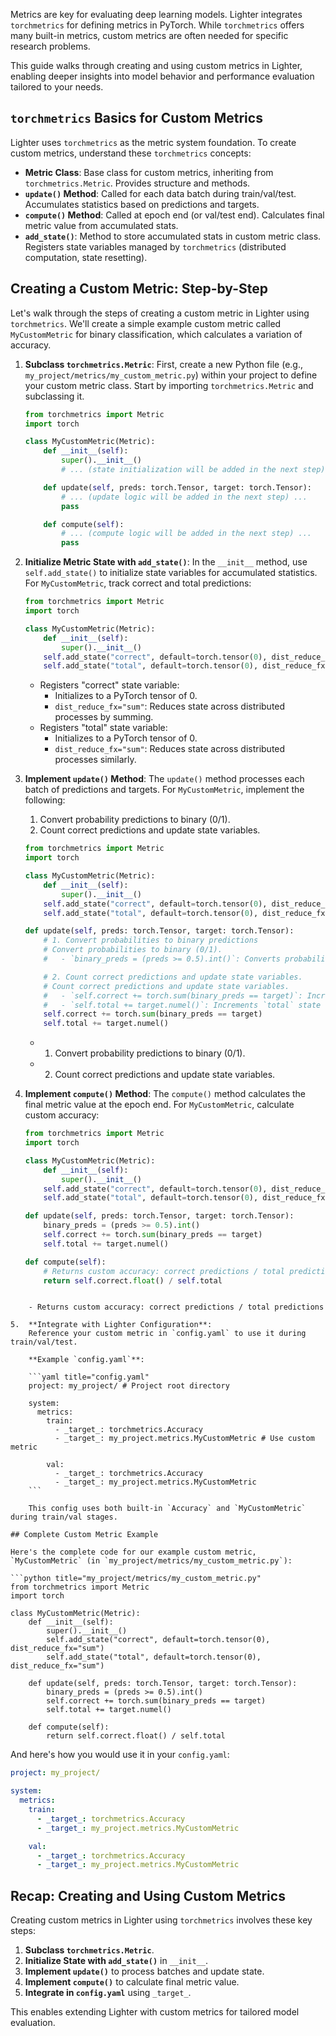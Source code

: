 Metrics are key for evaluating deep learning models. Lighter integrates `torchmetrics` for defining metrics in PyTorch. While `torchmetrics` offers many built-in metrics, custom metrics are often needed for specific research problems.

This guide walks through creating and using custom metrics in Lighter, enabling deeper insights into model behavior and performance evaluation tailored to your needs.

## `torchmetrics` Basics for Custom Metrics

Lighter uses `torchmetrics` as the metric system foundation. To create custom metrics, understand these `torchmetrics` concepts:

- **Metric Class**: Base class for custom metrics, inheriting from `torchmetrics.Metric`. Provides structure and methods.
- **`update()` Method**: Called for each data batch during train/val/test. Accumulates statistics based on predictions and targets.
- **`compute()` Method**: Called at epoch end (or val/test end). Calculates final metric value from accumulated stats.
- **`add_state()`**: Method to store accumulated stats in custom metric class. Registers state variables managed by `torchmetrics` (distributed computation, state resetting).

## Creating a Custom Metric: Step-by-Step

Let's walk through the steps of creating a custom metric in Lighter using `torchmetrics`. We'll create a simple example custom metric called `MyCustomMetric` for binary classification, which calculates a variation of accuracy.

1.  **Subclass `torchmetrics.Metric`**:
    First, create a new Python file (e.g., `my_project/metrics/my_custom_metric.py`) within your project to define your custom metric class. Start by importing `torchmetrics.Metric` and subclassing it.

    ```python title="my_project/metrics/my_custom_metric.py"
    from torchmetrics import Metric
    import torch

    class MyCustomMetric(Metric):
        def __init__(self):
            super().__init__()
            # ... (state initialization will be added in the next step) ...

        def update(self, preds: torch.Tensor, target: torch.Tensor):
            # ... (update logic will be added in the next step) ...
            pass

        def compute(self):
            # ... (compute logic will be added in the next step) ...
            pass
    ```

2.  **Initialize Metric State with `add_state()`**:
    In the `__init__` method, use `self.add_state()` to initialize state variables for accumulated statistics. For `MyCustomMetric`, track correct and total predictions:

    ```python title="my_project/metrics/my_custom_metric.py"
    from torchmetrics import Metric
    import torch

    class MyCustomMetric(Metric):
        def __init__(self):
            super().__init__()
        self.add_state("correct", default=torch.tensor(0), dist_reduce_fx="sum") # Tracks correct predictions
        self.add_state("total", default=torch.tensor(0), dist_reduce_fx="sum")   # Tracks total predictions
    ```

    - Registers "correct" state variable:
        - Initializes to a PyTorch tensor of 0.
        - `dist_reduce_fx="sum"`: Reduces state across distributed processes by summing.
    - Registers "total" state variable:
        - Initializes to a PyTorch tensor of 0.
        - `dist_reduce_fx="sum"`: Reduces state across distributed processes similarly.

3.  **Implement `update()` Method**:
    The `update()` method processes each batch of predictions and targets. For `MyCustomMetric`, implement the following:

    1.  Convert probability predictions to binary (0/1).
    2.  Count correct predictions and update state variables.

    ```python title="my_project/metrics/my_custom_metric.py"
    from torchmetrics import Metric
    import torch

    class MyCustomMetric(Metric):
        def __init__(self):
            super().__init__()
        self.add_state("correct", default=torch.tensor(0), dist_reduce_fx="sum")
        self.add_state("total", default=torch.tensor(0), dist_reduce_fx="sum")

    def update(self, preds: torch.Tensor, target: torch.Tensor):
        # 1. Convert probabilities to binary predictions
        # Convert probabilities to binary (0/1).
        #   - `binary_preds = (preds >= 0.5).int()`: Converts probabilities to binary predictions (0 or 1). # commented out to avoid repetition

        # 2. Count correct predictions and update state variables.
        # Count correct predictions and update state variables.
        #   - `self.correct += torch.sum(binary_preds == target)`: Increments `correct` state with batch's correct predictions. # commented out to avoid repetition
        #   - `self.total += target.numel()`: Increments `total` state with batch size. # commented out to avoid repetition
        self.correct += torch.sum(binary_preds == target)
        self.total += target.numel()
    ```

    - 1. Convert probability predictions to binary (0/1).
    - 2. Count correct predictions and update state variables.

4.  **Implement `compute()` Method**:
    The `compute()` method calculates the final metric value at the epoch end. For `MyCustomMetric`, calculate custom accuracy:

    ```python title="my_project/metrics/my_custom_metric.py"
    from torchmetrics import Metric
    import torch

    class MyCustomMetric(Metric):
        def __init__(self):
            super().__init__()
        self.add_state("correct", default=torch.tensor(0), dist_reduce_fx="sum")
        self.add_state("total", default=torch.tensor(0), dist_reduce_fx="sum")

    def update(self, preds: torch.Tensor, target: torch.Tensor):
        binary_preds = (preds >= 0.5).int()
        self.correct += torch.sum(binary_preds == target)
        self.total += target.numel()

    def compute(self):
        # Returns custom accuracy: correct predictions / total predictions
        return self.correct.float() / self.total
```

    - Returns custom accuracy: correct predictions / total predictions

5.  **Integrate with Lighter Configuration**:
    Reference your custom metric in `config.yaml` to use it during train/val/test.

    **Example `config.yaml`**:

    ```yaml title="config.yaml"
    project: my_project/ # Project root directory

    system:
      metrics:
        train:
          - _target_: torchmetrics.Accuracy
          - _target_: my_project.metrics.MyCustomMetric # Use custom metric

        val:
          - _target_: torchmetrics.Accuracy
          - _target_: my_project.metrics.MyCustomMetric
    ```

    This config uses both built-in `Accuracy` and `MyCustomMetric` during train/val stages.

## Complete Custom Metric Example

Here's the complete code for our example custom metric, `MyCustomMetric` (in `my_project/metrics/my_custom_metric.py`):

```python title="my_project/metrics/my_custom_metric.py"
from torchmetrics import Metric
import torch

class MyCustomMetric(Metric):
    def __init__(self):
        super().__init__()
        self.add_state("correct", default=torch.tensor(0), dist_reduce_fx="sum")
        self.add_state("total", default=torch.tensor(0), dist_reduce_fx="sum")

    def update(self, preds: torch.Tensor, target: torch.Tensor):
        binary_preds = (preds >= 0.5).int()
        self.correct += torch.sum(binary_preds == target)
        self.total += target.numel()

    def compute(self):
        return self.correct.float() / self.total
```

And here's how you would use it in your `config.yaml`:

```yaml title="config.yaml"
project: my_project/

system:
  metrics:
    train:
      - _target_: torchmetrics.Accuracy
      - _target_: my_project.metrics.MyCustomMetric

    val:
      - _target_: torchmetrics.Accuracy
      - _target_: my_project.metrics.MyCustomMetric
```

## Recap: Creating and Using Custom Metrics

Creating custom metrics in Lighter using `torchmetrics` involves these key steps:

1.  **Subclass `torchmetrics.Metric`**.
2.  **Initialize State with `add_state()`** in `__init__`.
3.  **Implement `update()`** to process batches and update state.
4.  **Implement `compute()`** to calculate final metric value.
5.  **Integrate in `config.yaml`** using `_target_`.

This enables extending Lighter with custom metrics for tailored model evaluation.
